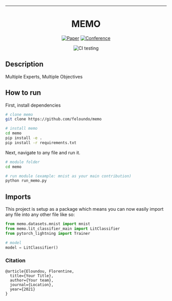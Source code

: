 ---

<div align="center">    
 
# MEMO

[![Paper](http://img.shields.io/badge/paper-arxiv.1001.2234-B31B1B.svg)](https://www.nature.com/articles/nature14539)
[![Conference](http://img.shields.io/badge/NeurIPS-2019-4b44ce.svg)](https://papers.nips.cc/book/advances-in-neural-information-processing-systems-31-2018)

<!--
ARXIV   
[![Paper](http://img.shields.io/badge/arxiv-math.co:1480.1111-B31B1B.svg)](https://www.nature.com/articles/nature14539)
-->
![CI testing](https://github.com/PyTorchLightning/deep-learning-project-template/workflows/CI%20testing/badge.svg?branch=master&event=push)


<!--  
Conference   
-->   
</div>
 
## Description   
Multiple Experts, Multiple Objectives

## How to run   
First, install dependencies   
```bash
# clone memo   
git clone https://github.com/feloundo/memo

# install memo   
cd memo
pip install -e .   
pip install -r requirements.txt
 ```   
 Next, navigate to any file and run it.   
 ```bash
# module folder
cd memo

# run module (example: mnist as your main contribution)   
python run_memo.py   
```

## Imports
This project is setup as a package which means you can now easily import any file into any other file like so:

```python
from memo.datasets.mnist import mnist
from memo.lit_classifier_main import LitClassifier
from pytorch_lightning import Trainer

# model
model = LitClassifier()


```

### Citation   
```
@article{Eloundou, Florentine,
  title={Your Title},
  author={Your team},
  journal={Location},
  year={2021}
}
```   
